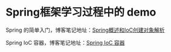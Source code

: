 # Spring框架学习过程中的 demo

Spring 的简单入门，博客笔记地址：[Spring概述和IoC创建对象解析](https://blog.csdn.net/qq_44713454/article/details/107800347)

Spring IoC 容器，博客笔记地址：[Spring IoC 容器](https://blog.csdn.net/qq_44713454/article/details/107819070)